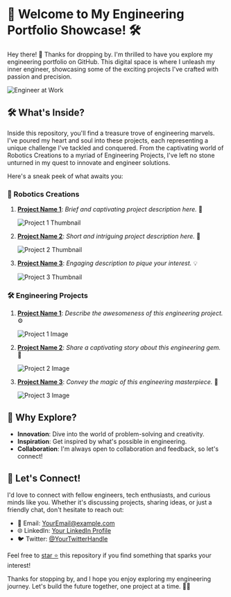 # 🚀 Welcome to My Engineering Portfolio Showcase! 🛠️

Hey there! 👋 Thanks for dropping by. I'm thrilled to have you explore my engineering portfolio on GitHub. This digital space is where I unleash my inner engineer, showcasing some of the exciting projects I've crafted with passion and precision.

![Engineer at Work](https://media3.giphy.com/media/v1.Y2lkPTc5MGI3NjExZ2h5aGc3bTFzbXN6ZHR4M3c4M3JqYjN6YWcxZWh1ZWtscjViYnd2ZCZlcD12MV9pbnRlcm5hbF9naWZfYnlfaWQmY3Q9Zw/xTiTnHvXHHxOTcdmxO/giphy.gif)

## 🛠️ What's Inside?

Inside this repository, you'll find a treasure trove of engineering marvels. I've poured my heart and soul into these projects, each representing a unique challenge I've tackled and conquered. From the captivating world of Robotics Creations to a myriad of Engineering Projects, I've left no stone unturned in my quest to innovate and engineer solutions.

Here's a sneak peek of what awaits you:

### 🤖 Robotics Creations

1. **[Project Name 1](https://github.com/Jung028/Engineering-Portfolio/tree/main/Exercise%2001)**: *Brief and captivating project description here.* 🚀
   
   ![Project 1 Thumbnail](https://github.com/Jung028/Engineering-Portfolio/blob/main/Exercise%2001/3D%20View%2001.png?raw=true)

2. **[Project Name 2](link)**: *Short and intriguing project description here.* 🌟

   ![Project 2 Thumbnail](link-to-image)

3. **[Project Name 3](link)**: *Engaging description to pique your interest.* 💡

   ![Project 3 Thumbnail](link-to-image)

### 🛠️ Engineering Projects

1. **[Project Name 1](link)**: *Describe the awesomeness of this engineering project.* ⚙️

   ![Project 1 Image](link-to-image)

2. **[Project Name 2](link)**: *Share a captivating story about this engineering gem.* 🔩

   ![Project 2 Image](link-to-image)

3. **[Project Name 3](link)**: *Convey the magic of this engineering masterpiece.* 🧰

   ![Project 3 Image](link-to-image)

## 🌟 Why Explore?

- **Innovation**: Dive into the world of problem-solving and creativity.
- **Inspiration**: Get inspired by what's possible in engineering.
- **Collaboration**: I'm always open to collaboration and feedback, so let's connect!

## 🤝 Let's Connect!

I'd love to connect with fellow engineers, tech enthusiasts, and curious minds like you. Whether it's discussing projects, sharing ideas, or just a friendly chat, don't hesitate to reach out:

- 📧 Email: [YourEmail@example.com](mailto:YourEmail@example.com)
- 🌐 LinkedIn: [Your LinkedIn Profile](https://www.linkedin.com/in/your-profile)
- 🐦 Twitter: [@YourTwitterHandle](https://twitter.com/YourTwitterHandle)

Feel free to [star ⭐](https://github.com/YourUsername/YourRepo) this repository if you find something that sparks your interest!

Thanks for stopping by, and I hope you enjoy exploring my engineering journey. Let's build the future together, one project at a time. 🌆🌟
